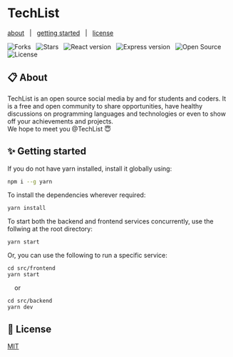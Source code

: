 # TechList

[about](https://github.com/DarkFalc0n/TechList/blob/master/README.md#-about)&nbsp;&nbsp;&nbsp;|&nbsp;&nbsp;&nbsp;[getting started](https://github.com/DarkFalc0n/TechList/blob/master/README.md#-getting-started)&nbsp;&nbsp;&nbsp;|&nbsp;&nbsp;&nbsp;[license](https://github.com/DarkFalc0n/TechList/blob/master/README.md#-license)

![Forks](https://badgen.net/github/forks/DarkFalc0n/TechList?icon=github&scale=1.2&color=red&cache=300) &nbsp;
![Stars](https://badgen.net/github/stars/DarkFalc0n/TechList?icon=https://upload.wikimedia.org/wikipedia/commons/a/a3/Orange_star.svg&scale=1.2&color=orange&cache=300) &nbsp;
![React version](https://badgen.net/badge/React/v18.2.0/blue?icon=https://upload.wikimedia.org/wikipedia/commons/a/a7/React-icon.svg&scale=1.2) &nbsp;
![Express version](https://badgen.net/badge/Express/v4.18.2/green?icon=https://cdn.worldvectorlogo.com/logos/nodejs-icon.svg&scale=1.2) &nbsp;
![Open Source](https://badgen.net/badge/open/source/cyan?scale=1.2) &nbsp;
![License](https://badgen.net/badge/license/MIT/purple?scale=1.2) &nbsp;
<br>

## 📋 About 
TechList is an open source social media by and for students and coders. It is a free and open community to share opportunities, have healthy discussions on programming languages and technologies or even to show off your achievements and projects.
<br>
We hope to meet you @TechList 😇

## ✨ Getting started

If you do not have yarn installed, install it globally using: 
```bash
npm i --g yarn
```

To install the dependencies wherever required:

```
yarn install
```
To start both the backend and frontend services concurrently, use the follwing at the root directory:

```
yarn start
```
Or, you can use the following to run a specific service:
```
cd src/frontend
yarn start
```
&nbsp; &nbsp; or
```
cd src/backend
yarn dev
```


## 📜 License
[MIT](https://github.com/DarkFalc0n/TechList/blob/master/LICENSE)
